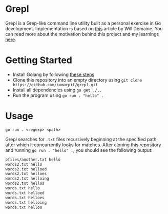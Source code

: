 # Grepl
Grepl is a Grep-like command line utility built as a personal exercise in Go development. Implementation is based on [this](https://willdemaine.ghost.io/grep-from-first-principles-in-golang/) article by Will Demaine. You can read more about the motivation behind this project and my learnings [here](https://kumarpit.github.io/grepl).

# Getting Started
- Install Golang by following [these steps](https://go.dev/doc/install)
- Clone this repository into an empty directory using `git clone https://github.com/kumarpit/grepl.git`
- Install all dependencies using `go get ./..`
- Run the program using `go run . "hello" .`

# Usage
```golang
go run . <regexp> <path>
```
Grepl searches for `.txt` files recursively beginning at the specified path, after which it concurrently looks for matches.
After cloning this repository and running `go run . "hello" .`, you should see the following output:
```bash
pfiles/another.txt hello
words2.txt hello
words2.txt helloed 
words2.txt helloes 
words2.txt helloing
words2.txt hellos  
words.txt hello    
words.txt helloed  
words.txt helloes  
words.txt helloing 
words.txt hellos   
```

